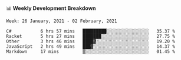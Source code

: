 📊 **Weekly Development Breakdown**
<!--START_SECTION:waka-->
```text
Week: 26 January, 2021 - 02 February, 2021

C#           6 hrs 57 mins   █████████░░░░░░░░░░░░░░░░   35.37 % 
Racket       5 hrs 27 mins   ███████░░░░░░░░░░░░░░░░░░   27.75 % 
Other        3 hrs 46 mins   ████▓░░░░░░░░░░░░░░░░░░░░   19.20 % 
JavaScript   2 hrs 49 mins   ███▓░░░░░░░░░░░░░░░░░░░░░   14.37 % 
Markdown     17 mins         ▒░░░░░░░░░░░░░░░░░░░░░░░░   01.45 % 
```
<!--END_SECTION:waka-->
